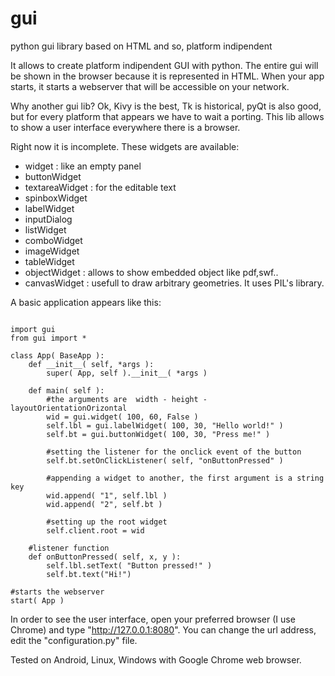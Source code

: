 gui
===
python gui library based on HTML and so, platform indipendent

It allows to create platform indipendent GUI with python. The entire gui will be shown in the browser because it is represented in HTML. When your app starts, it starts a webserver that will be accessible on your network.

Why another gui lib?
Ok, Kivy is the best, Tk is historical, pyQt is also good, but for every platform that appears we have to wait a porting. This lib allows to show a user interface everywhere there is a browser.

Right now it is incomplete. These widgets are available:
- widget : like an empty panel
- buttonWidget
- textareaWidget : for the editable text
- spinboxWidget
- labelWidget
- inputDialog
- listWidget
- comboWidget
- imageWidget
- tableWidget
- objectWidget : allows to show embedded object like pdf,swf..
- canvasWidget : usefull to draw arbitrary geometries. It uses PIL's library.

A basic application appears like this:

<pre><code>
import gui
from gui import *

class App( BaseApp ):
	def __init__( self, *args ):
		super( App, self ).__init__( *args )
		
	def main( self ):
		#the arguments are	width - height - layoutOrientationOrizontal
		wid = gui.widget( 100, 60, False )
		self.lbl = gui.labelWidget( 100, 30, "Hello world!" )
		self.bt = gui.buttonWidget( 100, 30, "Press me!" )
			
		#setting the listener for the onclick event of the button
		self.bt.setOnClickListener( self, "onButtonPressed" )
			
		#appending a widget to another, the first argument is a string key
		wid.append( "1", self.lbl )
		wid.append( "2", self.bt )
			
		#setting up the root widget
		self.client.root = wid
	
	#listener function
	def onButtonPressed( self, x, y ):
		self.lbl.setText( "Button pressed!" )
		self.bt.text("Hi!")

#starts the webserver	
start( App )
</code></pre>

In order to see the user interface, open your preferred browser (I use Chrome) and type "http://127.0.0.1:8080".
You can change the url address, edit the "configuration.py" file.

Tested on Android, Linux, Windows with Google Chrome web browser.
